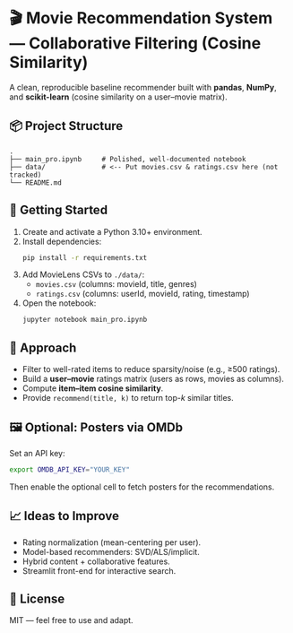 # 🎬 Movie Recommendation System — Collaborative Filtering (Cosine Similarity)

A clean, reproducible baseline recommender built with **pandas**, **NumPy**, and **scikit-learn** (cosine similarity on a user–movie matrix).

## 📦 Project Structure
```
.
├── main_pro.ipynb     # Polished, well-documented notebook
├── data/              # <-- Put movies.csv & ratings.csv here (not tracked)
└── README.md
```

## 🚀 Getting Started
1. Create and activate a Python 3.10+ environment.
2. Install dependencies:
   ```bash
   pip install -r requirements.txt
   ```
3. Add MovieLens CSVs to `./data/`:
   - `movies.csv` (columns: movieId, title, genres)
   - `ratings.csv` (columns: userId, movieId, rating, timestamp)
4. Open the notebook:
   ```bash
   jupyter notebook main_pro.ipynb
   ```

## 🧠 Approach
- Filter to well-rated items to reduce sparsity/noise (e.g., ≥500 ratings).
- Build a **user–movie** ratings matrix (users as rows, movies as columns).
- Compute **item–item cosine similarity**.
- Provide `recommend(title, k)` to return top-*k* similar titles.

## 🖼️ Optional: Posters via OMDb
Set an API key:
```bash
export OMDB_API_KEY="YOUR_KEY"
```
Then enable the optional cell to fetch posters for the recommendations.

## 📈 Ideas to Improve
- Rating normalization (mean-centering per user).
- Model-based recommenders: SVD/ALS/implicit.
- Hybrid content + collaborative features.
- Streamlit front-end for interactive search.

## 📝 License
MIT — feel free to use and adapt.
